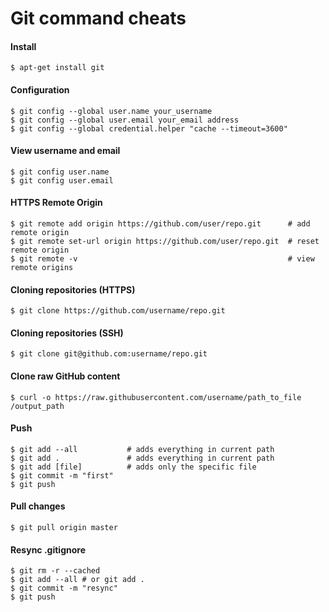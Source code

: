 Git command cheats
================================

#### Install

	$ apt-get install git


#### Configuration

	$ git config --global user.name your_username
	$ git config --global user.email your_email address
	$ git config --global credential.helper "cache --timeout=3600"

#### View username and email

	$ git config user.name
	$ git config user.email

#### HTTPS Remote Origin

	$ git remote add origin https://github.com/user/repo.git      # add remote origin
	$ git remote set-url origin https://github.com/user/repo.git  # reset remote origin
	$ git remote -v                                               # view remote origins


#### Cloning repositories (HTTPS)

	$ git clone https://github.com/username/repo.git

#### Cloning repositories (SSH)

	$ git clone git@github.com:username/repo.git

#### Clone raw GitHub content 

	$ curl -o https://raw.githubusercontent.com/username/path_to_file /output_path

#### Push

	$ git add --all           # adds everything in current path
	$ git add .               # adds everything in current path
	$ git add [file]          # adds only the specific file 
	$ git commit -m "first"
	$ git push
 
#### Pull changes 

	$ git pull origin master

#### Resync .gitignore

	$ git rm -r --cached
	$ git add --all # or git add .
	$ git commit -m "resync"
	$ git push

